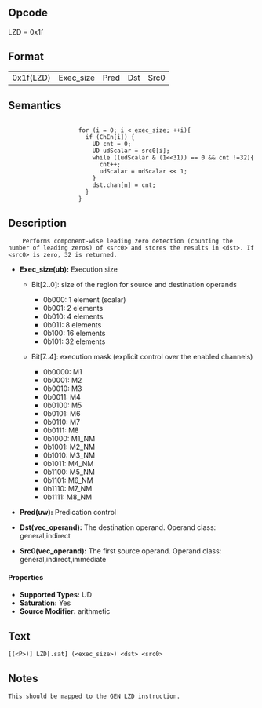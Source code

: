 <!---======================= begin_copyright_notice ============================

Copyright (C) 2020-2022 Intel Corporation

SPDX-License-Identifier: MIT

============================= end_copyright_notice ==========================-->

## Opcode

  LZD = 0x1f

## Format

| | | | | |
| --- | --- | --- | --- | --- |
| 0x1f(LZD) | Exec_size | Pred | Dst | Src0 |


## Semantics


```

                    for (i = 0; i < exec_size; ++i){
                      if (ChEn[i]) {
                        UD cnt = 0;
                        UD udScalar = src0[i];
                        while ((udScalar & (1<<31)) == 0 && cnt !=32){
                          cnt++;
                          udScalar = udScalar << 1;
                        }
                        dst.chan[n] = cnt;
                      }
                    }
```

## Description





```
    Performs component-wise leading zero detection (counting the number of leading zeros) of <src0> and stores the results in <dst>. If <src0> is zero, 32 is returned.
```


- **Exec_size(ub):** Execution size

  - Bit[2..0]: size of the region for source and destination operands

    - 0b000:  1 element (scalar)
    - 0b001:  2 elements
    - 0b010:  4 elements
    - 0b011:  8 elements
    - 0b100:  16 elements
    - 0b101:  32 elements
  - Bit[7..4]: execution mask (explicit control over the enabled channels)

    - 0b0000:  M1
    - 0b0001:  M2
    - 0b0010:  M3
    - 0b0011:  M4
    - 0b0100:  M5
    - 0b0101:  M6
    - 0b0110:  M7
    - 0b0111:  M8
    - 0b1000:  M1_NM
    - 0b1001:  M2_NM
    - 0b1010:  M3_NM
    - 0b1011:  M4_NM
    - 0b1100:  M5_NM
    - 0b1101:  M6_NM
    - 0b1110:  M7_NM
    - 0b1111:  M8_NM

- **Pred(uw):** Predication control


- **Dst(vec_operand):** The destination operand. Operand class: general,indirect


- **Src0(vec_operand):** The first source operand. Operand class: general,indirect,immediate


#### Properties
- **Supported Types:** UD
- **Saturation:** Yes
- **Source Modifier:** arithmetic




## Text
```
[(<P>)] LZD[.sat] (<exec_size>) <dst> <src0>
```

## Notes





    This should be mapped to the GEN LZD instruction.

